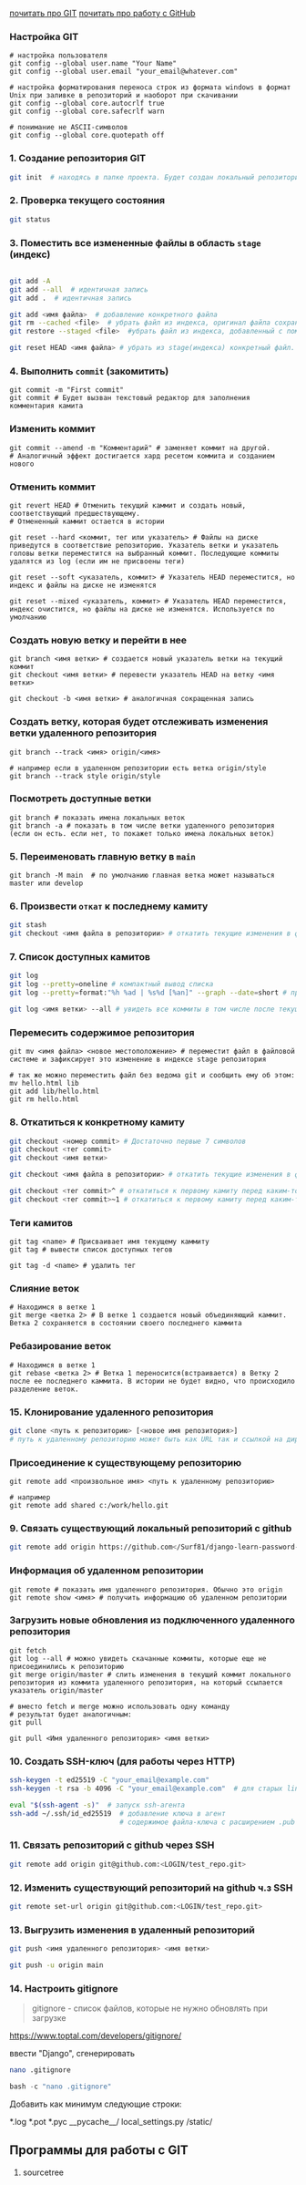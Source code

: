 [почитать про GIT](https://smartiqa.ru/courses/git)
[почитать про работу с GitHub](https://smartiqa.ru/courses/git/lesson-6)

### Настройка GIT

```shell
# настройка пользователя
git config --global user.name "Your Name"
git config --global user.email "your_email@whatever.com"

# настройка форматирования переноса строк из формата windows в формат Unix при заливке в репозиторий и наоборот при скачивании
git config --global core.autocrlf true
git config --global core.safecrlf warn

# понимание не ASCII-символов
git config --global core.quotepath off
```

### 1. Создание репозитория GIT

```bash
git init  # находясь в папке проекта. Будет создан локальный репозиторий .git
```

### 2. Проверка текущего состояния

```bash
git status
```

### 3. Поместить все измененные файлы в область `stage` (индекс)

```bash

git add -A
git add --all  # идентичная запись
git add .  # идентичная запись

git add <имя файла>  # добавление конкретного файла
git rm --cached <file>  # убрать файл из индекса, оригинал файла сохраняется
git restore --staged <file>  #убрать файл из индекса, добавленный с помощью add

git reset HEAD <имя файла> # убрать из stage(индекса) конкретный файл. Файлы на диске не меняются. Лучше использовать предыдущий вариант
```

### 4. Выполнить `commit` (закомитить)

```shell
git commit -m "First commit"
git commit # Будет вызван текстовый редактор для заполнения комментария камита
```

### Изменить коммит

```shell
git commit --amend -m "Комментарий" # заменяет коммит на другой.
# Аналогичный эффект достигается хард ресетом коммита и созданием нового
```

### Отменить коммит

```shell
git revert HEAD # Отменить текущий каммит и создать новый, соответствующий предшествующему. 
# Отмененный каммит остается в истории

git reset --hard <коммит, тег или указатель> # Файлы на диске приведутся в соответствие репозиторию. Указатель ветки и указатель головы ветки переместится на выбранный коммит. Последующие коммиты удалятся из log (если им не присвоены теги)

git reset --soft <указатель, коммит> # Указатель HEAD переместится, но индекс и файлы на диске не изменятся

git reset --mixed <указатель, коммит> # Указатель HEAD переместится, индекс очистится, но файлы на диске не изменятся. Используется по умолчанию
```

### Создать новую ветку и перейти в нее

```shell
git branch <имя ветки> # создается новый указатель ветки на текущий коммит
git checkout <имя ветки> # перевести указатель HEAD на ветку <имя ветки>

git checkout -b <имя ветки> # аналогичная сокращенная запись
```

### Создать ветку, которая будет отслеживать изменения ветки удаленного репозитория

```shell
git branch --track <имя> origin/<имя>

# например если в удаленном репозитории есть ветка origin/style
git branch --track style origin/style
```

### Посмотреть доступные ветки

```shell
git branch # показать имена локальных веток
git branch -a # показать в том числе ветки удаленного репозитория (если он есть. если нет, то покажет только имена локальных веток)
```

### 5. Переименовать главную ветку в `main`

```shell
git branch -M main  # по умолчанию главная ветка может называться master или develop
```

### 6. Произвести `откат` к последнему камиту

```bash
git stash
git checkout <имя файла в репозитории> # откатить текущие изменения в файле на диске к версии файла, закомиченного в репозиторий. Указатель ветки останется на месте, переместится только указатель головы ветки
```

### 7. Список доступных камитов

```bash
git log
git log --pretty=oneline # компактный вывод списка
git log --pretty=format:"%h %ad | %s%d [%an]" --graph --date=short # пример конфугирации списка камитов

git log <имя ветки> --all # увидеть все коммиты в том числе после текущего
```

### Перемесить содержимое репозитория

```shell
git mv <имя файла> <новое местоположение> # переместит файл в файловой системе и зафиксирует это изменение в индексе stage репозитория

# так же можно переместить файл без ведома git и сообщить ему об этом:
mv hello.html lib
git add lib/hello.html
git rm hello.html
```

### 8. Откатиться к конкретному камиту

```bash
git checkout <номер commit> # Достаточно первые 7 символов
git checkout <тег commit>
git checkout <имя ветки>

git checkout <имя файла в репозитории> # откатить текущие изменения в файле на диске к версии файла, закомиченного в репозиторий

git checkout <тег commit>^ # откатиться к первому камиту перед каким-то камитом
git checkout <тег commit>~1 # откатиться к первому камиту перед каким-то камитом
```

### Теги камитов

```shell
git tag <name> # Присваивает имя текущему каммиту
git tag # вывести список доступных тегов

git tag -d <name> # удалить тег
```

### Слияние веток

```shell
# Находимся в ветке 1
git merge <ветка 2> # В ветке 1 создается новый объединяющий каммит. Ветка 2 сохраняется в состоянии своего последнего каммита
```

### Ребазирование веток

```shell
# Находимся в ветке 1
git rebase <ветка 2> # Ветка 1 переносится(встраивается) в Ветку 2 после ее последнего каммита. В истории не будет видно, что происходило разделение веток.
```

### 15. Клонирование удаленного репозитория

```bash
git clone <путь к репозиторию> [<новое имя репозитория>]
# путь к удаленному репозиторию может быть как URL так и ссылкой на дирректорию файловой системы
```

### Присоединение к существующему репозиторию

```shell
git remote add <произвольное имя> <путь к удаленному репозиторию>

# например
git remote add shared c:/work/hello.git
```

### 9. Связать существующий локальный репозиторий с github

```bash
git remote add origin https://github.com</Surf81/django-learn-password-generator.git>
```

### Информация об удаленном репозитории

```shell
git remote # показать имя удаленного репозитория. Обычно это origin
git remote show <имя> # получить информацию об удаленном репозитории
```

### Загрузить новые обновления из подключенного удаленного репозитория

```shell
git fetch
git log --all # можно увидеть скачанные коммиты, которые еще не присоединились к репозиторию
git merge origin/master # слить изменения в текущий коммит локального репозитория из коммита удаленного репозитория, на который ссылается указатель origin/master

# вместо fetch и merge можно использовать одну команду
# результат будет аналогичным:
git pull

git pull <Имя удаленного репозитория> <имя ветки>
```


### 10. Создать SSH-ключ (для работы через HTTP)

```bash
ssh-keygen -t ed25519 -C "your_email@example.com"  
ssh-keygen -t rsa -b 4096 -C "your_email@example.com"  # для старых linux

eval "$(ssh-agent -s)"  # запуск ssh-агента
ssh-add ~/.ssh/id_ed25519  # добавление ключа в агент
						   # содержимое файла-ключа с расширением .pub добавить в github
```

### 11. Связать репозиторий с github через SSH

```bash
git remote add origin git@github.com:<LOGIN/test_repo.git>
```

### 12. Изменить существующий репозиторий на github ч.з SSH

```bash
git remote set-url origin git@github.com:<LOGIN/test_repo.git>
```

### 13. Выгрузить изменения в удаленный репозиторий

```bash
git push <имя удаленного репозитория> <имя ветки>

git push -u origin main
```

### 14. Настроить gitignore

>gitignore - список файлов, которые не нужно обновлять при загрузке

https://www.toptal.com/developers/gitignore/

ввести "Django", сгенерировать

```bash
nano .gitignore
```

```powershell
bash -c "nano .gitignore"
```

Добавить как минимум следующие строки:

\*.log
\*.pot
\*.pyc
\_\_pycache\_\_/
local_settings.py
/static/


## Программы для работы с GIT

1. sourcetree